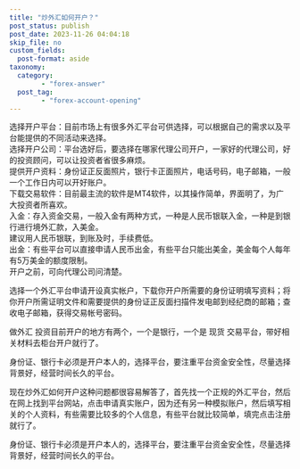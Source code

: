 ```yaml
---
title: "炒外汇如何开户？"
post_status: publish
post_date: 2023-11-26 04:04:18
skip_file: no
custom_fields: 
  post-format: aside
taxonomy:
  category:
        - "forex-answer"
  post_tag:
        - "forex-account-opening"
---
```


选择开户平台：目前市场上有很多外汇平台可供选择，可以根据自己的需求以及平台能提供的不同活动来选择。  
选择开户公司：平台选好后，要选择在哪家代理公司开户，一家好的代理公司，好的投资顾问，可以让投资者省很多麻烦。  
提供开户资料：身份证正反面照片，银行卡正面照片，电话号码，电子邮箱，一般一个工作日内可以开好账户。  
下载交易软件：目前最主流的软件是MT4软件，以其操作简单，界面明了，为广大投资者所喜欢。  
入金：存入资金交易，一般入金有两种方式，一种是人民币银联入金，一种是到银行进行境外汇款，入美金。  
建议用人民币银联，到账及时，手续费低。  
出金：有些平台可以直接申请人民币出金，有些平台只能出美金，美金每个人每年有5万美金的额度限制。  
开户之前，可向代理公司问清楚。

选择一个外汇平台申请开设真实帐户，下载你开户所需要的身份证明填写资料；将你开户所需证明文件和需要提供的身份证正反面扫描件发电邮到经纪商的邮箱；查收电子邮箱，获得交易帐号密码。

做外汇 投资目前开户的地方有两个，一个是银行，一个是 现货 交易平台，带好相关材料去柜台开户就行了。

身份证、银行卡必须是开户本人的，选择平台，要注重平台资金安全性，尽量选择背景好，经营时间长久的平台。

现在炒外汇如何开户这种问题都很容易解答了，首先找一个正规的外汇平台，然后在网上找到平台网站，点击申请真实账户，因为还有另一种模拟账户，然后填写相关的个人资料，有些需要比较多的个人信息，有些平台就比较简单，填完点击注册就行了。

身份证、银行卡必须是开户本人的，选择平台，要注重平台资金安全性，尽量选择背景好，经营时间长久的平台。
